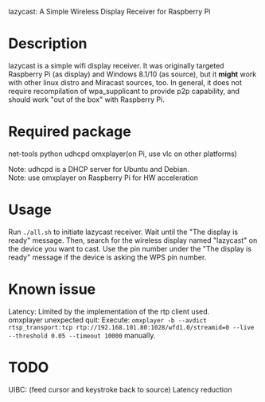 lazycast: A Simple Wireless Display Receiver for Raspberry Pi

# Description
lazycast is a simple wifi display receiver. It was originally targeted Raspberry Pi (as display) and Windows 8.1/10 (as source), but it **might** work with other linux distro and Miracast sources, too. In general, it does not require recompilation of wpa_supplicant to provide p2p capability, and should work "out of the box" with Raspberry Pi.

# Required package
net-tools python udhcpd omxplayer(on Pi, use vlc on other platforms)

Note: udhcpd is a DHCP server for Ubuntu and Debian.  
Note: use omxplayer on Raspberry Pi for HW acceleration  

# Usage

Run `./all.sh` to initiate lazycast receiver. Wait until the "The display is ready" message.
Then, search for the wireless display named "lazycast" on the device you want to cast. Use the pin number under the "The display is ready" message if the device is asking the WPS pin number.  


# Known issue
Latency: Limited by the implementation of the rtp client used.  
omxplayer unexpected quit: Execute: `omxplayer -b --avdict rtsp_transport:tcp rtp://192.168.101.80:1028/wfd1.0/streamid=0 --live --threshold 0.05 --timeout 10000` manually.



# TODO
UIBC: (feed cursor and keystroke back to source)
Latency reduction
